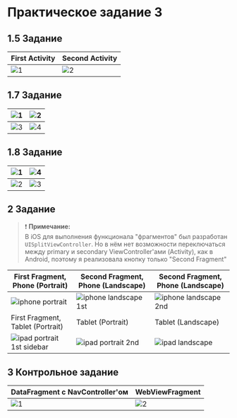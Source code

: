 # Практическое задание 3

## 1.5 Задание

| First Activity | Second Activity |
|---|---|
| ![1](https://github.com/Dakvalion/Mobile/assets/105875517/5abcb82a-71f7-49b5-a03c-a5cc55383485) | ![2](https://github.com/Dakvalion/Mobile/assets/105875517/60e9ef12-4179-44bb-919b-8af016722162) |

## 1.7 Задание

| ![1](https://github.com/Dakvalion/Mobile/assets/105875517/f6729abc-26bf-47df-bef0-1a34e725f38b) |  ![2](https://github.com/Dakvalion/Mobile/assets/105875517/ad452132-9d96-47bc-b724-b412154cadd0) |
|---|---|
| ![3](https://github.com/Dakvalion/Mobile/assets/105875517/ee8aa8ed-4c8d-4e02-868a-653b718dcb93) | ![4](https://github.com/Dakvalion/Mobile/assets/105875517/3261402e-ff9b-4f62-8b89-824f92853f82) |

## 1.8 Задание

| ![1](https://github.com/Dakvalion/Mobile/assets/105875517/5d73ebcc-175c-447e-996b-f2ad61b45204) | ![4](https://github.com/Dakvalion/Mobile/assets/105875517/4b537c80-e799-43fb-8f3f-4233c4ce38aa) |
|---|---|
| ![2](https://github.com/Dakvalion/Mobile/assets/105875517/11b95867-b614-41f5-a140-296bbdc577e8) | ![3](https://github.com/Dakvalion/Mobile/assets/105875517/1e47ceb5-6fe4-4592-8849-b8c36704012c) |

## 2 Задание

> ❗️ **Примечание:**  
> В iOS для выполнения функционала "фрагментов" был разработан `UISplitViewController`. Но в нём нет возможности переключаться между primary и secondary ViewController'ами (Activity), как в Android, поэтому я реализовала кнопку только "Second Fragment"

| First Fragment, Phone (Portrait) | Second Fragment, Phone (Landscape) | Second Fragment, Phone (Landscape) |
|---|---|---|
| ![iphone portrait](https://github.com/Dakvalion/Mobile/assets/105875517/32ff0232-82d4-4652-8194-30df5d189235) | ![iphone landscape 1st](https://github.com/Dakvalion/Mobile/assets/105875517/9ec44961-a382-49db-bbd9-6e5d510feaba) | ![iphone landscape 2nd](https://github.com/Dakvalion/Mobile/assets/105875517/1d30d981-ff2e-4193-805e-2de7bd802c0a) |
| First Fragment, Tablet (Portrait) | Tablet (Portrait) | Tablet (Landscape) |
| ![ipad portrait 1st sidebar](https://github.com/Dakvalion/Mobile/assets/105875517/1a1aab81-3114-4239-a598-3b0b08ed60c3) | ![ipad portrait 2nd](https://github.com/Dakvalion/Mobile/assets/105875517/b82cf51e-0b67-4f48-9dcc-1dbeaadae80c) | ![ipad landscape](https://github.com/Dakvalion/Mobile/assets/105875517/6621d429-bd12-4abc-b497-4773712e6f2d) |

## 3 Контрольное задание

| DataFragment с NavController'ом | WebViewFragment |
|---|---|
| ![1](https://github.com/Dakvalion/Mobile/assets/105875517/298499c4-e9bc-4f11-bb3e-1bffae2dd307) | ![2](https://github.com/Dakvalion/Mobile/assets/105875517/33ad470f-3de8-4c9d-b185-e985ce58ea0c) |
